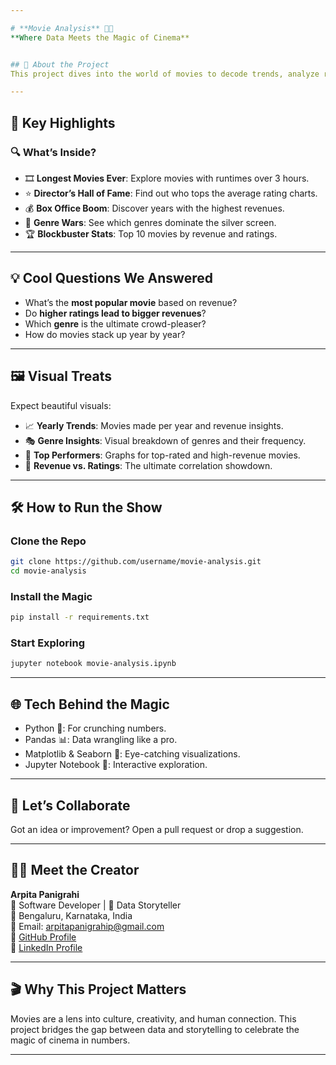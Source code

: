 ```yaml
---

# **Movie Analysis** 🍿🎥 
**Where Data Meets the Magic of Cinema**


## 🌟 About the Project  
This project dives into the world of movies to decode trends, analyze revenues, and uncover hidden stories. From record-breaking box office hits to genre dominance, it reveals the data-driven secrets behind cinema's magic.  

---
```


## 🎯 Key Highlights  

### 🔍 What’s Inside?  
- 🎞️ **Longest Movies Ever**: Explore movies with runtimes over 3 hours.  
- ⭐ **Director’s Hall of Fame**: Find out who tops the average rating charts.  
- 💰 **Box Office Boom**: Discover years with the highest revenues.  
- 🎥 **Genre Wars**: See which genres dominate the silver screen.  
- 🏆 **Blockbuster Stats**: Top 10 movies by revenue and ratings.  

---

## 💡 Cool Questions We Answered  
- What’s the **most popular movie** based on revenue?  
- Do **higher ratings lead to bigger revenues**?  
- Which **genre** is the ultimate crowd-pleaser?  
- How do movies stack up year by year?  

---

## 🖼️ Visual Treats  
Expect beautiful visuals:  
- 📈 **Yearly Trends**: Movies made per year and revenue insights.  
- 🎭 **Genre Insights**: Visual breakdown of genres and their frequency.  
- 🌟 **Top Performers**: Graphs for top-rated and high-revenue movies.  
- 💸 **Revenue vs. Ratings**: The ultimate correlation showdown.  

---

## 🛠️ How to Run the Show  

### Clone the Repo  
```bash
git clone https://github.com/username/movie-analysis.git
cd movie-analysis
```

### Install the Magic  
```bash
pip install -r requirements.txt
```

### Start Exploring  
```bash
jupyter notebook movie-analysis.ipynb
```

---

## 🌐 Tech Behind the Magic  
- Python 🐍: For crunching numbers.  
- Pandas 📊: Data wrangling like a pro.  
- Matplotlib & Seaborn 🎨: Eye-catching visualizations.  
- Jupyter Notebook 📓: Interactive exploration.  

---

## 🤝 Let’s Collaborate  
Got an idea or improvement? Open a pull request or drop a suggestion.  

---

## 👩‍💻 Meet the Creator  
**Arpita Panigrahi**  
💼 Software Developer | 🎥 Data Storyteller  
📍 Bengaluru, Karnataka, India  
📧 Email: arpitapanigrahip@gmail.com  
🔗 [GitHub Profile](https://github.com/Arpita-Panigrahi)  
🔗 [LinkedIn Profile](https://www.linkedin.com/in/arpita-panigrahi-6a753428a/)  

---

## 🎬 Why This Project Matters  
Movies are a lens into culture, creativity, and human connection. This project bridges the gap between data and storytelling to celebrate the magic of cinema in numbers.  

---
